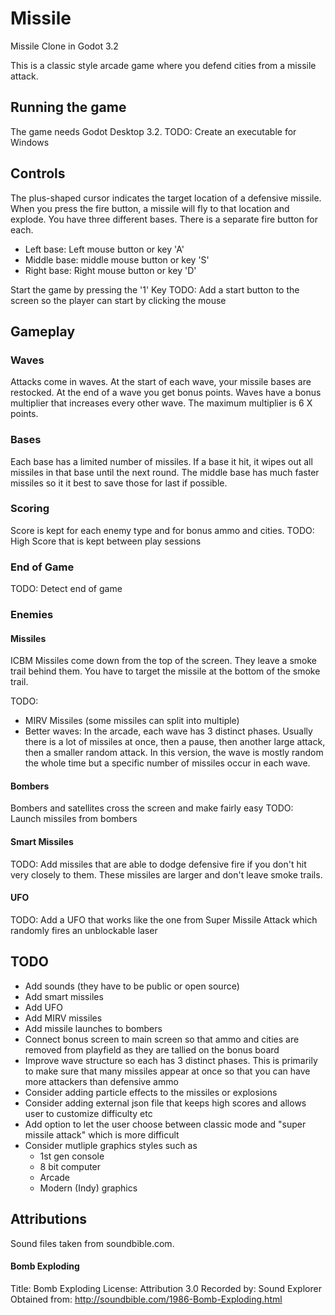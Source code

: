 # Missile
Missile Clone in Godot 3.2

This is a classic style arcade game where you defend cities from a missile attack.

## Running the game
The game needs Godot Desktop 3.2. 
TODO: Create an executable for Windows

## Controls
The plus-shaped cursor indicates the target location of a defensive missile. When you press the fire button, a missile will fly to that location and explode.
You have three different bases. There is a separate fire button for each.

- Left base: Left mouse button or key 'A'
- Middle base: middle mouse button or key 'S'
- Right base: Right mouse button or key 'D'

Start the game by pressing the '1' Key
TODO: Add a start button to the screen so the player can start by clicking the mouse

## Gameplay
### Waves
Attacks come in waves. At the start of each wave, your missile bases are restocked. 
At the end of a wave you get bonus points.
Waves have a bonus multiplier that increases every other wave. The maximum multiplier is 6 X points.

### Bases
Each base has a limited number of missiles. If a base it hit, it wipes out all missiles in that base until the next round.
The middle base has much faster missiles so it it best to save those for last if possible.

### Scoring
Score is kept for each enemy type and for bonus ammo and cities.
TODO: High Score that is kept between play sessions

### End of Game
TODO: Detect end of game

### Enemies
#### Missiles
ICBM Missiles come down from the top of the screen. They leave a smoke trail behind them. You have to target the missile at the bottom of the smoke trail.

TODO: 
- MIRV Missiles (some missiles can split into multiple)
- Better waves: In the arcade, each wave has 3 distinct phases. Usually there is a lot of missiles at once, then a pause, then another large attack, then a smaller random attack.
In this version, the wave is mostly random the whole time but a specific number of missiles occur in each wave.

#### Bombers
Bombers and satellites cross the screen and make fairly easy 
TODO: Launch missiles from bombers

#### Smart Missiles
TODO: Add missiles that are able to dodge defensive fire if you don't hit very closely to them. These missiles are larger and don't leave smoke trails.

#### UFO
TODO: Add a UFO that works like the one from Super Missile Attack which randomly fires an unblockable laser


## TODO
- Add sounds (they have to be public or open source)
- Add smart missiles
- Add UFO
- Add MIRV missiles
- Add missile launches to bombers
- Connect bonus screen to main screen so that ammo and cities are removed from playfield as they are tallied on the bonus board
- Improve wave structure so each has 3 distinct phases. This is primarily to make sure that many missiles appear at once so that you can have more attackers than defensive ammo
- Consider adding particle effects to the missiles or explosions
- Consider adding external json file that keeps high scores and allows user to customize difficulty etc
- Add option to let the user choose between classic mode and "super missile attack" which is more difficult
- Consider mutliple graphics styles such as
  - 1st gen console
  - 8 bit computer
  - Arcade
  - Modern (Indy) graphics

## Attributions
Sound files taken from soundbible.com.
#### Bomb Exploding
Title: Bomb Exploding
License: Attribution 3.0
Recorded by: Sound Explorer
Obtained from: http://soundbible.com/1986-Bomb-Exploding.html